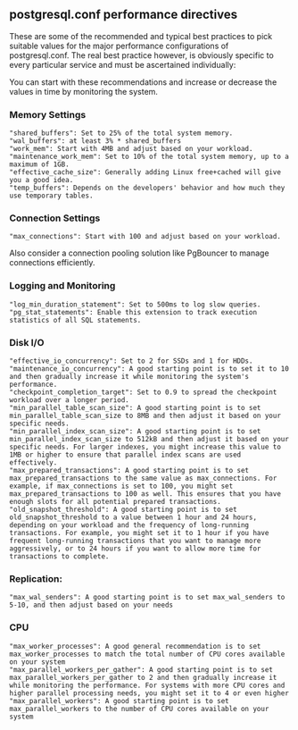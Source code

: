 ## postgresql.conf performance directives

These are some of the recommended and typical best practices to pick suitable values for the major performance configurations
of postgresql.conf. The real best practice however, is obviously specific to every particular service and must be ascertained individually:

You can start with these recommendations and increase or decrease the values in time by monitoring the system.

### Memory Settings
	"shared_buffers": Set to 25% of the total system memory.
	"wal_buffers": at least 3% * shared_buffers
	"work_mem": Start with 4MB and adjust based on your workload.
	"maintenance_work_mem": Set to 10% of the total system memory, up to a maximum of 1GB.
	"effective_cache_size": Generally adding Linux free+cached will give you a good idea.
 	"temp_buffers": Depends on the developers' behavior and how much they use temporary tables.

### Connection Settings
	"max_connections": Start with 100 and adjust based on your workload.
 
Also consider a connection pooling solution like PgBouncer to manage connections efficiently.

### Logging and Monitoring
	"log_min_duration_statement": Set to 500ms to log slow queries.
	"pg_stat_statements": Enable this extension to track execution statistics of all SQL statements.

### Disk I/O
	"effective_io_concurrency": Set to 2 for SSDs and 1 for HDDs.
	"maintenance_io_concurrency": A good starting point is to set it to 10 and then gradually increase it while monitoring the system's performance.
	"checkpoint_completion_target": Set to 0.9 to spread the checkpoint workload over a longer period.
	"min_parallel_table_scan_size": A good starting point is to set min_parallel_table_scan_size to 8MB and then adjust it based on your specific needs.
	"min_parallel_index_scan_size": A good starting point is to set min_parallel_index_scan_size to 512kB and then adjust it based on your specific needs. For larger indexes, you might increase this value to 1MB or higher to ensure that parallel index scans are used effectively.
	"max_prepared_transactions": A good starting point is to set max_prepared_transactions to the same value as max_connections. For example, if max_connections is set to 100, you might set max_prepared_transactions to 100 as well. This ensures that you have enough slots for all potential prepared transactions.
	"old_snapshot_threshold": A good starting point is to set old_snapshot_threshold to a value between 1 hour and 24 hours, depending on your workload and the frequency of long-running transactions. For example, you might set it to 1 hour if you have frequent long-running transactions that you want to manage more aggressively, or to 24 hours if you want to allow more time for transactions to complete.

### Replication:
	"max_wal_senders": A good starting point is to set max_wal_senders to 5-10, and then adjust based on your needs


### CPU
	"max_worker_processes": A good general recommendation is to set max_worker_processes to match the total number of CPU cores available on your system
	"max_parallel_workers_per_gather": A good starting point is to set max_parallel_workers_per_gather to 2 and then gradually increase it while monitoring the performance. For systems with more CPU cores and higher parallel processing needs, you might set it to 4 or even higher
	"max_parallel_workers": A good starting point is to set max_parallel_workers to the number of CPU cores available on your system
